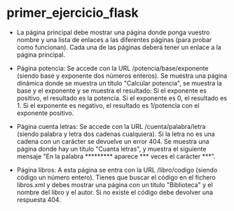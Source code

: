 # primer_ejercicio_flask

- La página principal debe mostrar una página donde ponga vuestro nombre y una lista de enlaces a las diferentes páginas (para probar como funcionan). Cada una de las páginas deberá tener un enlace a la página principal.
    
- Página potencia: Se accede con la URL /potencia/base/exponente (siendo base y exponente dos números enteros). Se muestra una página dinámica donde se muestra un título "Calcular potencia", se muestra la base y el exponente y se muestra el resultado:
        Si el exponente es positivo, el resultado es la potencia.
        Si el exponente es 0, el resultado es 1.
        Si el exponente es negativo, el resultado es 1/potencia con el exponente positivo.
    
- Página cuenta letras: Se accede con la URL /cuenta/palabra/letra (siendo palabra y letra dos cadenas cualquiera). Si la letra no es una cadena con un carácter se devuelve un error 404. Se muestra una página donde hay un título "Cuanta letras", y muestra el siguiente mensaje "En la palabra ********* aparece *** veces el carácter ***".
    
- Página libros: A esta página se entra con la URL /libro/codigo (siendo código un número entero). Tienes que buscar el código en el fichero libros.xml y debes mostrar una página con un título "Biblioteca" y el nombre del libro y el autor. Si no existe el código debe devolver una respuesta 404.
